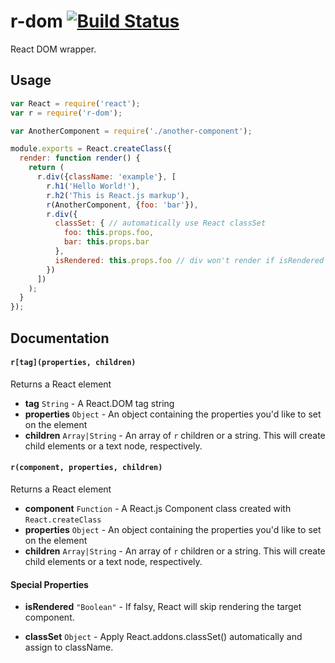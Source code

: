 # r-dom [![Build Status](https://travis-ci.org/uber/r-dom.png?branch=master)](https://travis-ci.org/uber/r-dom)

React DOM wrapper.

## Usage

```js
var React = require('react');
var r = require('r-dom');

var AnotherComponent = require('./another-component');

module.exports = React.createClass({
  render: function render() {
    return (
      r.div({className: 'example'}, [
        r.h1('Hello World!'),
        r.h2('This is React.js markup'),
        r(AnotherComponent, {foo: 'bar'}),
        r.div({
          classSet: { // automatically use React classSet
            foo: this.props.foo,
            bar: this.props.bar
          },
          isRendered: this.props.foo // div won't render if isRendered is falsy
        })
      ])
    );
  }
});
```

## Documentation

#### `r[tag](properties, children)`

Returns a React element

- **tag** `String` - A React.DOM tag string
- **properties** `Object` - An object containing the properties you'd like to set on the element
- **children** `Array|String` - An array of `r` children or a string. This will create child elements or a text node, respectively.

#### `r(component, properties, children)`

Returns a React element

- **component** `Function` - A React.js Component class created with `React.createClass`
- **properties** `Object` - An object containing the properties you'd like to set on the element
- **children** `Array|String` - An array of `r` children or a string. This will create child elements or a text node, respectively.

#### Special Properties

- **isRendered** `"Boolean"` - If falsy, React will skip rendering the target component.

- **classSet** `Object` - Apply React.addons.classSet() automatically and assign to className.
